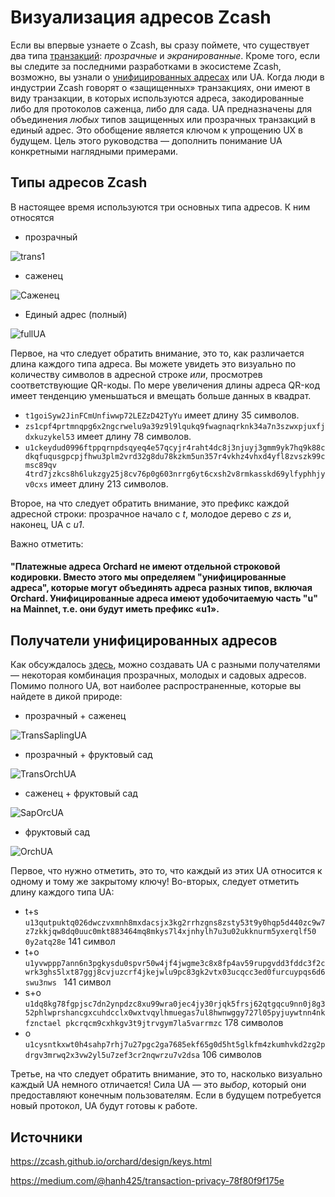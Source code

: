 
# Визуализация адресов Zcash

Если вы впервые узнаете о Zcash, вы сразу поймете, что существует два типа [транзакций](https://zechub.notion.site/Transactions-2862a2c98a104c3fa08402fb9d5b71b8): *прозрачные* и *экранированные*.
Кроме того, если вы следите за последними разработками в экосистеме Zcash, возможно, вы узнали о [унифицированных адресах](https://electriccoin.co/blog/unified-addresses-in-zcash-explained/) или UA.
Когда люди в индустрии Zcash говорят о «защищенных» транзакциях, они имеют в виду транзакции, в которых используются адреса, закодированные либо для протоколов саженца, либо для сада.
UA предназначены для объединения *любых* типов защищенных или прозрачных транзакций в единый адрес. Это обобщение является ключом к упрощению UX в будущем. Цель этого руководства — дополнить понимание UA конкретными наглядными примерами.

## Типы адресов Zcash

В настоящее время используются три основных типа адресов. К ним относятся

* прозрачный

![trans1](https://user-images.githubusercontent.com/81990132/219261771-a9957ec3-2841-4073-9cfd-1db9d6356693.png)


* саженец

![Саженец](https://user-images.githubusercontent.com/81990132/219261784-1a617e70-f588-4eed-96bf-f0789d7af58a.png)


* Единый адрес (полный)

![fullUA](https://user-images.githubusercontent.com/81990132/219261794-bcc79db6-4dc6-4c6a-867b-3717b81e6b71.png)


Первое, на что следует обратить внимание, это то, как различается длина каждого типа адреса. Вы можете увидеть это визуально по количеству символов в адресной строке *или*, просмотрев соответствующие QR-коды. По мере увеличения длины адреса QR-код имеет тенденцию уменьшаться и вмещать больше данных в квадрат.

* `t1goiSyw2JinFCmUnfiwwp72LEZzD42TyYu` имеет длину 35 символов.
* `zs1cpf4prtmnqpg6x2ngcrwelu9a39z9l9lqukq9fwagnaqrknk34a7n3szwxpjuxfjdxkuzykel53` имеет длину 78 символов.
* `u1ckeydud0996ftppqrnpdsqyeq4e57qcyjr4raht4dc8j3njuyj3gmm9yk7hq9k88cdkqfuqusgpcpjfhwu3plm2vrd32g8du78kzkm5un357r4vkhz4vhxd4yfl8zvszk99cmsc89qv 4trd7jzkcs8h6lukzgy25j8cv76p0g603nrrg6yt6cxsh2v8rmkasskd69ylfyphhjyv0cxs` имеет длину 213 символов.

Второе, на что следует обратить внимание, это префикс каждой адресной строки: прозрачное начало с *t*, молодое дерево с *zs* и, наконец, UA с *u1*.

Важно отметить:

#### "Платежные адреса Orchard не имеют отдельной строковой кодировки. Вместо этого мы определяем "унифицированные адреса", которые могут объединять адреса разных типов, включая Orchard. Унифицированные адреса имеют удобочитаемую часть "u" на Mainnet, т.е. они будут иметь префикс «u1».

## Получатели унифицированных адресов

Как обсуждалось [здесь](https://medium.com/@hanh425/transaction-privacy-78f80f9f175e), можно создавать UA с разными получателями — некоторая комбинация прозрачных, молодых и садовых адресов.
Помимо полного UA, вот наиболее распространенные, которые вы найдете в дикой природе:

* прозрачный + саженец

![TransSaplingUA](https://user-images.githubusercontent.com/81990132/219267475-38ad1419-0aac-4205-b18e-6873283f9d85.png)


* прозрачный + фруктовый сад

![TransOrchUA](https://user-images.githubusercontent.com/81990132/219267496-90db21ff-f4e1-4a50-8f2a-1a71d995652a.png)


* саженец + фруктовый сад

![SapOrcUA](https://user-images.githubusercontent.com/81990132/219267520-6b731ec2-e911-4469-acc5-c39d4addcac2.png)


* фруктовый сад

![OrchUA](https://user-images.githubusercontent.com/81990132/219267538-1a748fff-4034-4559-96ac-182723409b3a.png)


Первое, что нужно отметить, это то, что каждый из этих UA относится к одному и тому же закрытому ключу! Во-вторых, следует отметить длину каждого типа UA:

* t+s `u13qutpuktq026dwczvxmnh8mxdacsjx3kg2rrhzgns8zsty53t9y0hqp5d440zc9w7z7zkkjqw8dq0uuc0mkt883464mq8mkys7l4xjnhylh7u3u02ukknurm5yxerqlf50 0y2atq28e` 141 символ
* t+o `u1yvwppp7ann6n3pgkysdu0spvr50w4jf4jwgme3c8x8fp4av59rupgvdd3fddc3f2cwrk3ghs5lxt87ggj8cvjuzcrf4jkejwlu9pc83gk2vtx03ucqcc3ed0furcuypqs6d6swu3nws ` 141 символ
* s+o `u1dq8kg78fgpjsc7dn2ynpdzc8xu99wra0jec4jy30rjqk5frsj62qtgqcu9nn0j8g352phlwprshancgxcuhdcclx0wxtvqylhmuegas7ul8hwnwggy727l05pyjuywtnn4nkfznctael pkcrqcm9cxhkgv3t9jtrvgym7la5varrmzc` 178 символов
* o `u1cysntkxwt0h4sahp7rhj7u27pgc2ga7685ekf65g0d5ht5glkfm4zkumhvkd2zg2pdrgv3mrwq2x3vw2yl5u7zef3cr2nqwrzu7v2dsa` 106 символов

Третье, на что следует обратить внимание, это то, насколько визуально каждый UA немного отличается! Сила UA — это *выбор*, который они предоставляют конечным пользователям. Если в будущем потребуется новый протокол, UA будут готовы к работе.

## Источники

https://zcash.github.io/orchard/design/keys.html

https://medium.com/@hanh425/transaction-privacy-78f80f9f175e


